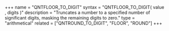 +++
name = "QNTFLOOR_TO_DIGIT"
syntax = "QNTFLOOR_TO_DIGIT( value <INTEGER>, digits <INTEGER> )"
description = "Truncates a number to a specified number of significant digits, masking the remaining digits to zero."
type = "arithmetical"
related = ["QNTROUND_TO_DIGIT", "FLOOR", "ROUND"]
+++

